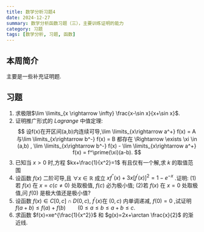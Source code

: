 ```yaml
---
title: 数学分析习题4
date: 2024-12-27
summary: 数学分析函数习题（三），主要训练证明的能力
category: 习题
tags: [数学分析, 习题, 函数]
---
```


## 本周简介

主要是一些补充证明题.

## 习题

1. 求极限$\lim \limits_{x \rightarrow \infty} \frac{x-\sin x}{x+\sin x}$.
2. 证明推广形式的 $Lagrange$ 中值定理:
   $$
   设f(x)在开区间(a,b)内连续可导,\lim \limits_{x\rightarrow a^+} f(x) = A 与\lim \limits_{x\rightarrow b^-} f(x) = B 都存在 \Rightarrow \exists \xi \in (a,b) , \lim \limits_{x\rightarrow b^-} f(x) - \lim \limits_{x\rightarrow a^+} f(x) = f^\prime(\xi)(a-b).
   $$
3. 已知当 $x>0$ 时,方程 $kx+\frac{1}{x^2}=1$ 有且仅有一个解,求 $k$ 的取值范围
4. 设函数 $f(x)$ 二阶可导,且 $\forall x \in \mathbb{R}$ 成立 $xf^{\prime\prime}(x)+3x[f^\prime(x)]^2 = 1- e^{-x}$ .证明:
   (1)若 $f(x)$ 在 $x=c (c \neq 0)$ 处取极值, $f(c)$ 必为极小值;
   (2)若 $f(x)$ 在 $x=0$ 处取极值,问 $f(0)$ 是极大值还是极小值?
5. 设函数 $f(x)\in C[0,c] \cap D(0,c)$, $f^\prime(x)$在 $(0,c)$ 内单调递减, $f(0)=0$ ,试证明 $f(a+b) \leq f(a)+f(b) \qquad (0\leq a \leq b \leq  a+b \leq c$.
6. 求函数 $f(x)=xe^{\frac{1}{x^2}}$ 和 $g(x)=2x+\arctan \frac{x}{2}$ 的渐近线.
